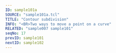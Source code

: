 ```yaml
---
ID: sample101a
SOURCE: "sample101a.tcl"
TITLE: "Contour subdivision"
INFO: "<BR>Two ways to move a point on a curve"
RELATED: "sample007 sample101"
seqNo: 17
prevID: sample101
nextID: sample102
---
```

